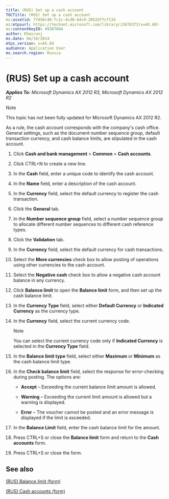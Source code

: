 ```yaml
---
title: (RUS) Set up a cash account
TOCTitle: (RUS) Set up a cash account
ms:assetid: 77d50c40-fc1c-4cd0-b4c0-2852bffcf13d
ms:mtpsurl: https://technet.microsoft.com/library/JJ678373(v=AX.60)
ms:contentKeyID: 49387604
author: Khairunj
ms.date: 04/18/2014
mtps_version: v=AX.60
audience: Application User
ms.search.region: Russia
---
```


# (RUS) Set up a cash account 


_**Applies To:** Microsoft Dynamics AX 2012 R3, Microsoft Dynamics AX 2012 R2_


> [!NOTE]
> <P>This topic has not been fully updated for Microsoft Dynamics AX 2012 R2.</P>



As a rule, the cash account corresponds with the company's cash office. General settings, such as the document number sequence group, default transaction currency, and cash balance limits, are stipulated in the cash account.

1.  Click **Cash and bank management** \> **Common** \> **Cash accounts**.

2.  Click CTRL+N to create a new line.

3.  In the **Cash** field, enter a unique code to identify the cash account.

4.  In the **Name** field, enter a description of the cash account.

5.  In the **Currency** field, select the default currency to register the cash transaction.

6.  Click the **General** tab.

7.  In the **Number sequence group** field, select a number sequence group to allocate different number sequences to different cash reference types.

8.  Click the **Validation** tab.

9.  In the **Currency** field, select the default currency for cash transactions.

10. Select the **More currencies** check box to allow posting of operations using other currencies to the cash account.

11. Select the **Negative cash** check box to allow a negative cash account balance in any currency.

12. Click **Balance limit** to open the **Balance limit** form, and then set up the cash balance limit.

13. In the **Currency Type** field, select either **Default Currency** or **Indicated Currency** as the currency type.

14. In the **Currency** field, select the current currency code.
    

    > [!NOTE]
    > <P>You can select the current currency code only if <STRONG>Indicated Currency</STRONG> is selected in the <STRONG>Currency Type</STRONG> field.</P>



15. In the **Balance limit type** field, select either **Maximum** or **Minimum** as the cash balance limit type.

16. In the **Check balance limit** field, select the response for error-checking during posting. The options are:
    
      - **Accept** – Exceeding the current balance limit amount is allowed.
    
      - **Warning** – Exceeding the current limit amount is allowed but a warning is displayed.
    
      - **Error** – The voucher cannot be posted and an error message is displayed if the limit is exceeded.

17. In the **Balance Limit** field, enter the cash balance limit for the amount.

18. Press CTRL+S or close the **Balance limit** form and return to the **Cash accounts** form.

19. Press CTRL+S or close the form.

## See also

[(RUS) Balance limit (form)](https://technet.microsoft.com/library/jj711356\(v=ax.60\))

[(RUS) Cash accounts (form)](https://technet.microsoft.com/library/jj665230\(v=ax.60\))

  


